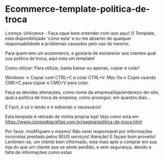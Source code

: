 # Ecommerce-template-politica-de-troca
Licença: Unlicence - Faça oque bem entender com isso aqui!
O Template, esta disponibilizado 'como esta' e eu me absento de qualquer responsabilidade e problemas causados pelo uso do mesmo.

Para quem tem um ecommerce, e gostaria de esclarecer aos clientes qual sua politica de troca, aqui esta um template!

Como utilizar: Para utilizar, basta baixar ou apenas, copiar e colar!

Windows -> Copiar com CTRL+C e colar CTRL+V.
Mac Os->   Copie usando CMD+C para copiar e CMD+V para colar.

Faça as devidas alterações, como nome da empresa/loja/endereço-do-site,  qual a politica de troca da empresa, como proseguir, em quantos dias...

É Facil, é só ir lendo e ir editando o necessário!

Esta template é retirado de minha propria loja! Veja como esta em 
https://www.compreblackflag.com.br/pagina/politica-de-troca.html

Por favor, modifiquem o mesmo! Não serei responsável por informações incorretas prestado pelos SEUS serviços!
Atenção! E façam bom proveito! 
Lembrem-se, um cliente bem informado, esta mais apto a comprar em sua loja do que um cliente que se sente perdido, e
sem segurança, devido a falta de informações como estas
